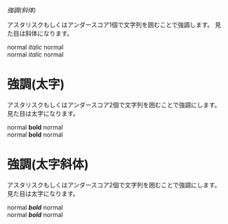 *強調(斜体)*

アスタリスクもしくはアンダースコア1個で文字列を囲むことで強調します。
見た目は斜体になります。

normal *italic* normal  
normal _italic_ normal



# 強調(太字)

アスタリスクもしくはアンダースコア2個で文字列を囲むことで強調にします。
見た目は太字になります。

normal **bold** normal  
normal __bold__ normal



# 強調(太字斜体)

アスタリスクもしくはアンダースコア2個で文字列を囲むことで強調にします。
見た目は太字になります。

normal ***bold*** normal  
normal ___bold___ normal
